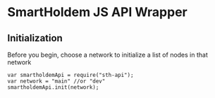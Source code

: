 # SmartHoldem JS API Wrapper

## Initialization

Before you begin, choose a network to initialize a list of nodes in that network

```
var smartholdemApi = require("sth-api");
var network = "main" //or "dev"
smartholdemApi.init(network);
```